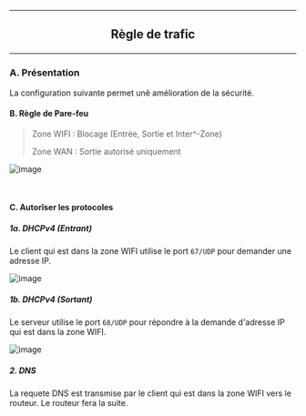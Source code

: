 --------------------------------------------------------------------------------------------------------------
## <p align='center'> Règle de trafic </p>
--------------------------------------------------------------------------------------------------------------
### A. Présentation
La configuration suivante permet unê amélioration de la sécurité.

#### B. Règle de Pare-feu
> Zone WIFI : Blocage (Entrée, Sortie et Inter^-Zone)
>
> Zone WAN : Sortie autorisé uniquement

![image](https://github.com/user-attachments/assets/67b67988-40e9-4a27-9db7-c609c9bae739)

<br />

#### C. Autorîser les protocoles
##### 1a. DHCPv4 (Entrant)
Le client qui est dans la zone WIFI utilise le port `67/UDP` pour demander une adresse IP.

![image](https://github.com/user-attachments/assets/7c76f1c3-c926-4171-8cdc-bf05486f5c22)

##### 1b. DHCPv4 (Sortant)
Le serveur utilise le port `68/UDP` pour répondre à la demande d'adresse IP qui est dans la zone WIFI.

![image](https://github.com/user-attachments/assets/12be971e-96f0-4ef1-830a-420adf900f95)

##### 2. DNS
La requete DNS est transmise par le client qui est dans la zone WIFI vers le routeur. Le routeur fera la suite.
